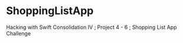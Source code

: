 # ShoppingListApp
 Hacking with Swift Consolidation IV ; Project 4 - 6 ; Shopping List App Challenge
